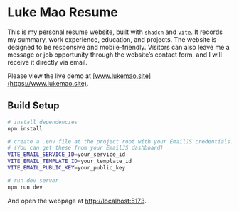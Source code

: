 # Luke Mao Resume

This is my personal resume website, built with `shadcn` and `vite`. It records my summary, work experience, education, and projects. The website is designed to be responsive and mobile-friendly. Visitors can also leave me a message or job opportunity through the website’s contact form, and I will receive it directly via email.

Please view the live demo at [www.lukemao.site](https://www.lukemao.site).

## Build Setup

```bash
# install dependencies
npm install

# create a .env file at the project root with your EmailJS credentials:
# (You can get these from your EmailJS dashboard)
VITE_EMAIL_SERVICE_ID=your_service_id
VITE_EMAIL_TEMPLATE_ID=your_template_id
VITE_EMAIL_PUBLIC_KEY=your_public_key

# run dev server
npm run dev
``` 

And open the webpage at [http://localhost:5173](http://localhost:5173).
